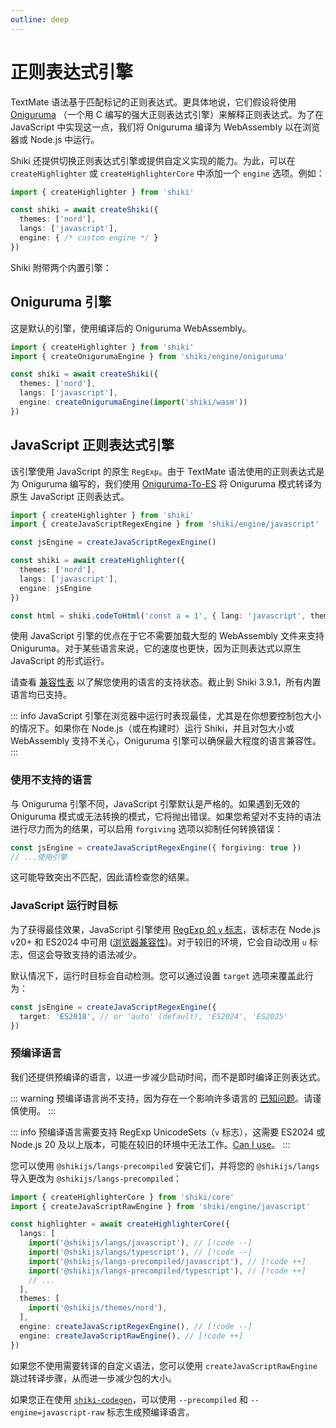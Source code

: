 ```yaml
---
outline: deep
---
```


# 正则表达式引擎

TextMate 语法基于匹配标记的正则表达式。更具体地说，它们假设将使用 [Oniguruma](https://github.com/kkos/oniguruma) （一个用 C 编写的强大正则表达式引擎）来解释正则表达式。为了在 JavaScript 中实现这一点，我们将 Oniguruma 编译为 WebAssembly 以在浏览器或 Node.js 中运行。

Shiki 还提供切换正则表达式引擎或提供自定义实现的能力。为此，可以在 `createHighlighter` 或 `createHighlighterCore` 中添加一个 `engine` 选项。例如：

```ts
import { createHighlighter } from 'shiki'

const shiki = await createShiki({
  themes: ['nord'],
  langs: ['javascript'],
  engine: { /* custom engine */ }
})
```

Shiki 附带两个内置引擎：

## Oniguruma 引擎

这是默认的引擎，使用编译后的 Oniguruma WebAssembly。

```ts
import { createHighlighter } from 'shiki'
import { createOnigurumaEngine } from 'shiki/engine/oniguruma'

const shiki = await createShiki({
  themes: ['nord'],
  langs: ['javascript'],
  engine: createOnigurumaEngine(import('shiki/wasm'))
})
```

## JavaScript 正则表达式引擎

该引擎使用 JavaScript 的原生 `RegExp`。由于 TextMate 语法使用的正则表达式是为 Oniguruma 编写的，我们使用 [Oniguruma-To-ES](https://github.com/slevithan/oniguruma-to-es) 将 Oniguruma 模式转译为原生 JavaScript 正则表达式。

```ts {2,4,9}
import { createHighlighter } from 'shiki'
import { createJavaScriptRegexEngine } from 'shiki/engine/javascript'

const jsEngine = createJavaScriptRegexEngine()

const shiki = await createHighlighter({
  themes: ['nord'],
  langs: ['javascript'],
  engine: jsEngine
})

const html = shiki.codeToHtml('const a = 1', { lang: 'javascript', theme: 'nord' })
```

使用 JavaScript 引擎的优点在于它不需要加载大型的 WebAssembly 文件来支持 Oniguruma。对于某些语言来说，它的速度也更快，因为正则表达式以原生 JavaScript 的形式运行。

请查看 [兼容性表](/references/engine-js-compat) 以了解您使用的语言的支持状态。截止到 Shiki 3.9.1，所有内置语言均已支持。

::: info
JavaScript 引擎在浏览器中运行时表现最佳，尤其是在你想要控制包大小的情况下。如果你在 Node.js（或在构建时）运行 Shiki，并且对包大小或 WebAssembly 支持不关心，Oniguruma 引擎可以确保最大程度的语言兼容性。
:::

### 使用不支持的语言

与 Oniguruma 引擎不同，JavaScript 引擎默认是严格的。如果遇到无效的 Oniguruma 模式或无法转换的模式，它将抛出错误。如果您希望对不支持的语法进行尽力而为的结果，可以启用 `forgiving` 选项以抑制任何转换错误：

```ts
const jsEngine = createJavaScriptRegexEngine({ forgiving: true })
// ...使用引擎
```

这可能导致突出不匹配，因此请检查您的结果。

### JavaScript 运行时目标

为了获得最佳效果，JavaScript 引擎使用 [RegExp 的 `v` 标志](https://developer.mozilla.org/en-US/docs/Web/JavaScript/Reference/Global_Objects/RegExp/unicodeSets)，该标志在 Node.js v20+ 和 ES2024 中可用 ([浏览器兼容性](https://developer.mozilla.org/en-US/docs/Web/JavaScript/Reference/Global_Objects/RegExp/unicodeSets#browser_compatibility))。对于较旧的环境，它会自动改用 `u` 标志，但这会导致支持的语法减少。

默认情况下，运行时目标会自动检测。您可以通过设置 `target` 选项来覆盖此行为：

```ts
const jsEngine = createJavaScriptRegexEngine({
  target: 'ES2018', // or 'auto' (default), 'ES2024', 'ES2025'
})
```

### 预编译语言

我们还提供预编译的语言，以进一步减少启动时间，而不是即时编译正则表达式。

::: warning
预编译语言尚不支持，因为存在一个影响许多语言的 [已知问题](https://github.com/shikijs/shiki/issues/918)。请谨慎使用。
:::

::: info
预编译语言需要支持 RegExp UnicodeSets（`v` 标志），这需要 ES2024 或 Node.js 20 及以上版本，可能在较旧的环境中无法工作。[Can I use](https://caniuse.com/mdn-javascript_builtins_regexp_unicodesets)。
:::

您可以使用 `@shikijs/langs-precompiled` 安装它们，并将您的 `@shikijs/langs` 导入更改为 `@shikijs/langs-precompiled`：

```ts
import { createHighlighterCore } from 'shiki/core'
import { createJavaScriptRawEngine } from 'shiki/engine/javascript'

const highlighter = await createHighlighterCore({
  langs: [
    import('@shikijs/langs/javascript'), // [!code --]
    import('@shikijs/langs/typescript'), // [!code --]
    import('@shikijs/langs-precompiled/javascript'), // [!code ++]
    import('@shikijs/langs-precompiled/typescript'), // [!code ++]
    // ...
  ],
  themes: [
    import('@shikijs/themes/nord'),
  ],
  engine: createJavaScriptRegexEngine(), // [!code --]
  engine: createJavaScriptRawEngine(), // [!code ++]
})
```

如果您不使用需要转译的自定义语法，您可以使用 `createJavaScriptRawEngine` 跳过转译步骤，从而进一步减少包的大小。

如果您正在使用 [`shiki-codegen`](/packages/codegen)，可以使用 `--precompiled` 和 `--engine=javascript-raw` 标志生成预编译语言。
